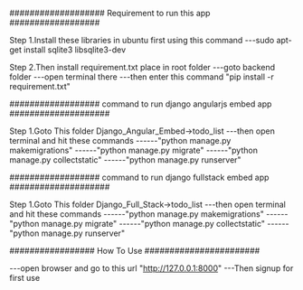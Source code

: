 ###################        Requirement to run this app        ##################

Step 1.Install these libraries in ubuntu first using this command
---sudo apt-get install sqlite3 libsqlite3-dev

Step 2.Then install requirement.txt place in root folder
---goto backend folder
---open terminal there
---then enter this command "pip install -r requirement.txt"


##################       command to run django angularjs embed app ####################

Step 1.Goto This folder Django_Angular_Embed->todo_list
---then open terminal and hit these commands
------"python manage.py makemigrations"
------"python manage.py migrate"
------"python manage.py collectstatic"
------"python manage.py runserver"


##################       command to run django fullstack embed app ####################

Step 1.Goto This folder Django_Full_Stack->todo_list
---then open terminal and hit these commands
------"python manage.py makemigrations"
------"python manage.py migrate"
------"python manage.py collectstatic"
------"python manage.py runserver"


################# How To  Use #######################

---open browser and go to this url "http://127.0.0.1:8000"
---Then signup for first use


